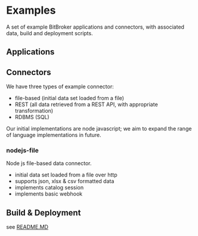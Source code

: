 # Examples

A set of example BitBroker applications and connectors, with associated data, build and deployment scripts.

## Applications

## Connectors

We have three types of example connector:

- file-based (initial data set loaded from a file)
- REST (all data retrieved from a REST API, with appropriate transformation)
- RDBMS (SQL)

Our initial implementations are node javascript; we aim to expand the range of language implementations in future.

### nodejs-file

Node js file-based data connector.

- initial data set loaded from a file over http
- supports json, xlsx & csv formatted data
- implements catalog session
- implements basic webhook

## Build & Deployment

see [README.MD](./development/scripts/README.MD)
